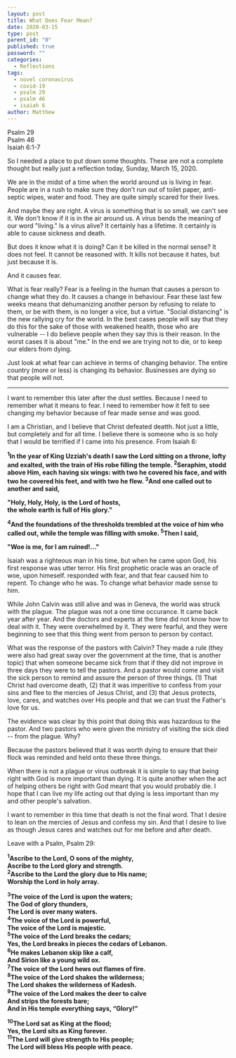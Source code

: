 ```yaml
---
layout: post
title: What Does Fear Mean?
date: 2020-03-15
type: post
parent_id: "0"
published: true
password: ""
categories:
  - Reflections
tags:
  - novel coronavirus
  - covid-19
  - psalm 29
  - psalm 46
  - isaiah 6
author: Matthew
---
```

Psalm 29  
Psalm 46  
Isaiah 6:1-7 
<!--more-->

So I needed a place to put down some thoughts. These are not a complete thought but really just a reflection today, Sunday, March 15, 2020.

We are in the midst of a time when the world around us is living in fear. People are in a rush to make sure they don't run out of toilet paper, anti-septic wipes, water and food. They are quite simply scared for their lives.

And maybe they are right. A virus is something that is so small, we can't see it. We don't know if it is in the air around us. A virus bends the meaning of our word "living." Is a virus alive? It certainly has a lifetime. It certainly is able to cause sickness and death. 

But does it know what it is doing? Can it be killed in the normal sense? It does not feel. It cannot be reasoned with. It kills not because it hates, but just because it is.

And it causes fear. 

What is fear really? Fear is a feeling in the human that causes a person to change what they do. It causes a change in behaviour. Fear these last few weeks means that dehumanizing another person by refusing to relate to them, or be with them, is no longer a vice, but a virtue. "Social distancing" is the new rallying cry for the world. In the best cases people will say that they do this for the sake of those with weakened health, those who are vulnerable -- I do believe people when they say this is their reason. In the worst cases it is about "me." In the end we are trying not to die, or to keep our elders from dying.

Just look at what fear can achieve in terms of changing behavior. The entire country (more or less) is changing its behavior. Businesses are dying so that people will not.

------

I want to remember this later after the dust settles. Because I need to remember what it means to fear. I need to remember how it felt to see changing my behavior because of fear made sense and was good. 

I am a Christian, and I believe that Christ defeated deatth. Not just a little, but completely and for all time. I believe there is someone who is so holy that I would be terrified if I came into his presence. From Isaiah 6:


**<sup>1</sup>In the year of King Uzziah's death I saw the Lord sitting on a throne, lofty and exalted, with the train of His robe filling the temple. <sup>2</sup>Seraphim, stodd above Him, each having six wings: with two he covered his face, and with two he covered his feet, and with two he flew. <sup>3</sup>And one called out to another and said,** 

  **"Holy, Holy, Holy, is the Lord of hosts,**  
  **the whole earth is full of His glory."**

**<sup>4</sup>And the foundations of the thresholds trembled at the voice of him who called out, while the temple was filling with smoke. <sup>5</sup>Then I said,**

  **"Woe is me, for I am ruined!..."**

Isaiah was a righteous man in his time, but when he came upon God, his first response was utter terror. His first prophetic oracle was an oracle of woe, upon himeself. responded with fear, and that fear caused him to repent. To change who he was. To change what behavior made sense to him.

While John Calvin was still alive and was in Geneva, the world was struck with the plague. The plague was not a one time occurance. It came back year after year. And the doctors and experts at the time did not know how to deal with it. They were overwhelmed by it. They were fearful, and they were beginning to see that this thing went from person to person by contact. 

What was the response of the pastors with Calvin? They made a rule (they were also had great sway over the government at the time, that is another topic) that when someone became sick from that if they did not improve in three days they were to tell the pastors. And a pastor would come and visit the sick person to remind and assure the person of three things. (1) That Christ had overcome death, (2) that it was imperitive to confess from your sins and flee to the mercies of Jesus Christ, and (3) that Jesus protects, love, cares, and watches over His people and that we can trust the Father's love for us.

The evidence was clear by this point that doing this was hazardous to the pastor. And two pastors who were given the ministry of visiting the sick died -- from the plague. Why?

Because the pastors believed that it was worth dying to ensure that their flock was reminded and held onto these three things.

When there is not a plague or virus outbreak it is simple to say that being right with God is more important than dying. It is quite another when the act of helping others be right with God meant that you would probably die. I hope that I can live my life acting out that dying is less important than my and other people's salvation.

I want to remember in this time that death is not the final word. That I desire to lean on the mercies of Jesus and confess my sin. And that I desire to live as though Jesus cares and watches out for me before and after death.

Leave with a Psalm, Psalm 29:

**<sup>1</sup>Ascribe to the Lord, O sons of the mighty,  
Ascribe to the Lord glory and strength.  
<sup>2</sup>Ascribe to the Lord the glory due to His name;  
Worship the Lord in holy array.**  

**<sup>3</sup>The voice of the Lord is upon the waters;  
The God of glory thunders,   
The Lord is over many waters.  
<sup>4</sup>The voice of the Lord is powerful,  
The voice of the Lord is majestic.  
<sup>5</sup>The voice of the Lord breaks the cedars;  
Yes, the Lord breaks in pieces the cedars of Lebanon.  
<sup>6</sup>He makes Lebanon skip like a calf,  
And Sirion like a young wild ox.  
<sup>7</sup>The voice of the Lord hews out flames of fire.  
<sup>8</sup>The voice of the Lord shakes the wilderness;  
The Lord shakes the wilderness of Kadesh.  
<sup>9</sup>The voice of the Lord makes the deer to calve  
And strips the forests bare;  
And in His temple everything says, “Glory!”**

**<sup>10</sup>The Lord sat as King at the flood;  
Yes, the Lord sits as King forever.  
<sup>11</sup>The Lord will give strength to His people;  
The Lord will bless His people with peace.**  
